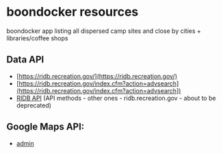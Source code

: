 # boondocker resources

boondocker app listing all dispersed camp sites and close by cities + libraries/coffee shops

## Data API

- [https://ridb.recreation.gov/](https://ridb.recreation.gov/)
- [https://ridb.recreation.gov/index.cfm?action=advsearch](https://ridb.recreation.gov/index.cfm?action=advsearch])
- [RIDB API](http://usda.github.io/RIDB/) (API methods - other ones - ridb.recreation.gov - about to be deprecated)

## Google Maps API:  

- [admin](https://console.developers.google.com/iam-admin)
